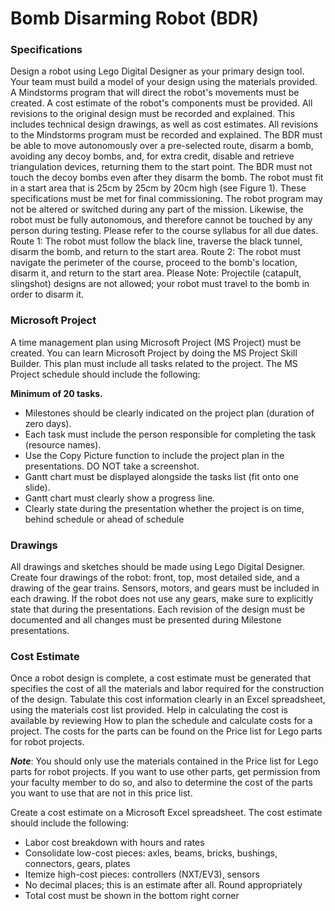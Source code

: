 # Bomb Disarming Robot (BDR)
### Specifications
Design a robot using Lego Digital Designer as your primary design tool. Your team must build a model of your design using the materials provided. A Mindstorms program that will direct the robot's movements must be created. A cost estimate of the robot's components must be provided. All revisions to the original design must be recorded and explained. This includes technical design drawings, as well as cost estimates. All revisions to the Mindstorms program must be recorded and explained. The BDR must be able to move autonomously over a pre-selected route, disarm a bomb, avoiding any decoy bombs, and, for extra credit, disable and retrieve triangulation devices, returning them to the start point. The BDR must not touch the decoy bombs even after they disarm the bomb. The robot must fit in a start area that is 25cm by 25cm by 20cm high (see Figure 1). These specifications must be met for final commissioning. The robot program may not be altered or switched during any part of the mission. Likewise, the robot must be fully autonomous, and therefore cannot be touched by any person during testing. Please refer to the course syllabus for all due dates.
Route 1: The robot must follow the black line, traverse the black tunnel, disarm the bomb, and return to the start area.
Route 2: The robot must navigate the perimeter of the course, proceed to the bomb's location, disarm it, and return to the start area.
Please Note: Projectile (catapult, slingshot) designs are not allowed; your robot must travel to the bomb in order to disarm it.
### Microsoft Project
A time management plan using Microsoft Project (MS Project) must be created. You can learn Microsoft Project by doing the MS Project Skill Builder. This plan must include all tasks related to the project. The MS Project schedule should include the following:

**Minimum of 20 tasks.**
* Milestones should be clearly indicated on the project plan (duration of zero days).
* Each task must include the person responsible for completing the task (resource names).
* Use the Copy Picture function to include the project plan in the presentations. DO NOT take a screenshot.
* Gantt chart must be displayed alongside the tasks list (fit onto one slide).
* Gantt chart must clearly show a progress line.
* Clearly state during the presentation whether the project is on time, behind schedule or ahead of schedule

### Drawings
All drawings and sketches should be made using Lego Digital Designer.
Create four drawings of the robot: front, top, most detailed side, and a drawing of the gear trains. Sensors, motors, and gears must be included in each drawing. If the robot does not use any gears, make sure to explicitly state that during the presentations.
Each revision of the design must be documented and all changes must be presented during Milestone presentations.

### Cost Estimate
Once a robot design is complete, a cost estimate must be generated that specifies the cost of all the materials and labor required for the construction of the design. Tabulate this cost information clearly in an Excel spreadsheet, using the materials cost list provided. Help in calculating the cost is available by reviewing How to plan the schedule and calculate costs for a project. The costs for the parts can be found on the Price list for Lego parts for robot projects.

***Note***: You should only use the materials contained in the Price list for Lego parts for robot projects. If you want to use other parts, get permission from your faculty member to do so, and also to determine the cost of the parts you want to use that are not in this price list.

Create a cost estimate on a Microsoft Excel spreadsheet. The cost estimate should include the following:
* Labor cost breakdown with hours and rates
* Consolidate low-cost pieces: axles, beams, bricks, bushings, connectors, gears, plates
* Itemize high-cost pieces: controllers (NXT/EV3), sensors
* No decimal places; this is an estimate after all. Round appropriately
* Total cost must be shown in the bottom right corner
